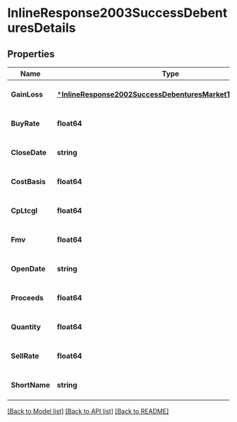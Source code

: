 # InlineResponse2003SuccessDebenturesDetails

## Properties
Name | Type | Description | Notes
------------ | ------------- | ------------- | -------------
**GainLoss** | [***InlineResponse2002SuccessDebenturesMarketTransactionTotal**](inline_response_200_2_Success_debentures_marketTransactionTotal.md) |  | [optional] [default to null]
**BuyRate** | **float64** |  | [optional] [default to null]
**CloseDate** | **string** |  | [optional] [default to null]
**CostBasis** | **float64** |  | [optional] [default to null]
**CpLtcgl** | **float64** |  | [optional] [default to null]
**Fmv** | **float64** |  | [optional] [default to null]
**OpenDate** | **string** |  | [optional] [default to null]
**Proceeds** | **float64** |  | [optional] [default to null]
**Quantity** | **float64** |  | [optional] [default to null]
**SellRate** | **float64** |  | [optional] [default to null]
**ShortName** | **string** |  | [optional] [default to null]

[[Back to Model list]](../README.md#documentation-for-models) [[Back to API list]](../README.md#documentation-for-api-endpoints) [[Back to README]](../README.md)

